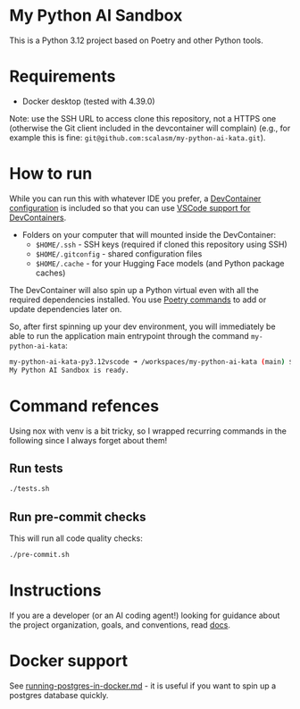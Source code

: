 # My Python AI Sandbox

This is a Python 3.12 project based on Poetry and other Python tools.

# Requirements

- Docker desktop (tested with 4.39.0)

Note: use the SSH URL to access clone this repository, not a HTTPS one (otherwise the Git client included in the devcontainer will complain) (e.g., for example this is fine: `git@github.com:scalasm/my-python-ai-kata.git`).

# How to run

While you can run this with whatever IDE you prefer, a [DevContainer configuration](https://hub.docker.com/r/microsoft/devcontainers-python) is included so that you can use [VSCode support for DevContainers](https://code.visualstudio.com/docs/devcontainers/containers).

- Folders on your computer that will mounted inside the DevContainer:
  - `$HOME/.ssh` - SSH keys (required if cloned this repository using SSH)
  - `$HOME/.gitconfig` - shared configuration files
  - `$HOME/.cache` - for your Hugging Face models (and Python package caches)

The DevContainer will also spin up a Python virtual even with all the required dependencies installed. You use [Poetry commands](https://python-poetry.org/docs/cli/) to add or update dependencies later on.

So, after first spinning up your dev environment, you will immediately be able to run the application main entrypoint through the command `my-python-ai-kata`:

```bash
my-python-ai-kata-py3.12vscode ➜ /workspaces/my-python-ai-kata (main) $ clai
My Python AI Sandbox is ready.
```

# Command refences

Using nox with venv is a bit tricky, so I wrapped recurring commands in the following since I always forget about them!

## Run tests
```bash
./tests.sh
```

## Run pre-commit checks

This will run all code quality checks:
```bash
./pre-commit.sh
```

# Instructions

If you are a developer (or an AI coding agent!) looking for guidance about the project organization, goals, and conventions, read [docs](./docs/instructions.md).

# Docker support

See [running-postgres-in-docker.md](./docs/running-postgres-in-docker.md) - it is useful if you want to spin up a postgres database quickly.
